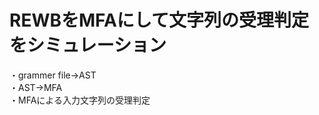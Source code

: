 <h1>REWBをMFAにして文字列の受理判定をシミュレーション</h1>
・grammer file->AST<br>                         
・AST->MFA<br>
・MFAによる入力文字列の受理判定
